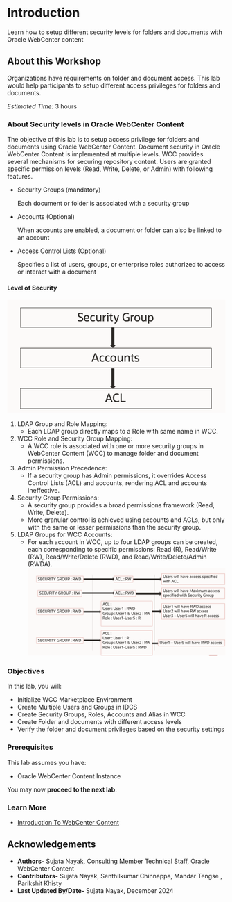 # Introduction

Learn how to setup different security levels for folders and documents with Oracle WebCenter content

## About this Workshop

Organizations have requirements on folder and document access. This lab would help participants to setup different access privileges for folders and documents.

*Estimated Time:* 3 hours

### **About Security levels in Oracle WebCenter Content**

The objective of this lab is to setup access privilege for folders and documents using Oracle WebCenter Content. Document security in Oracle WebCenter Content is implemented at multiple levels. WCC provides several mechanisms for securing repository content. Users are granted specific permission levels (Read, Write, Delete, or Admin) with following features.
* Security Groups (mandatory)

	Each document or folder is associated with a security group
* Accounts (Optional)

	When accounts are enabled, a document or folder can also be linked to an account
* Access Control Lists (Optional)

	Specifies a list of users, groups, or enterprise roles authorized to access or interact with a document
	
#### Level of Security
![This image shows the WCC Security Levels](./images/levels-of-security.png "WCC Security Levels")
1. LDAP Group and Role Mapping:
	* Each LDAP group directly maps to a Role with same name in WCC.
2. WCC Role and Security Group Mapping:
	* A WCC role is associated with one or more security groups in WebCenter Content (WCC) to manage folder and document permissions.
3. Admin Permission Precedence:
	* If a security group has Admin permissions, it overrides Access Control Lists (ACL) and accounts, rendering ACL and accounts ineffective.
4. Security Group Permissions:
	* A security group provides a broad permissions framework (Read, Write, Delete).
	* More granular control is achieved using accounts and ACLs, but only with the same or lesser permissions than the security group.
5. LDAP Groups for WCC Accounts:
	* For each account in WCC, up to four LDAP groups can be created, each corresponding to specific permissions: Read (R), Read/Write (RW), Read/Write/Delete (RWD), and Read/Write/Delete/Admin (RWDA).
![This image shows the WCC Security precedence](./images/wcc-document-security.png "WCC Security WCC Security precedence")

### **Objectives**

In this lab, you will:

* Initialize WCC Marketplace Environment
* Create Multiple Users and Groups in IDCS
* Create Security Groups, Roles, Accounts and Alias in WCC
* Create Folder and documents with different access levels
* Verify the folder and document privileges based on the security settings

### **Prerequisites**

This lab assumes you have:

* Oracle WebCenter Content Instance

You may now **proceed to the next lab**.

### **Learn More**

* [Introduction To WebCenter Content](https://docs.oracle.com/en/middleware/webcenter/content/12.2.1.4/index.html)

## Acknowledgements

* **Authors-** Sujata Nayak, Consulting Member Technical Staff, Oracle WebCenter Content
* **Contributors-** Sujata Nayak, Senthilkumar Chinnappa, Mandar Tengse , Parikshit Khisty
* **Last Updated By/Date-** Sujata Nayak, December 2024
